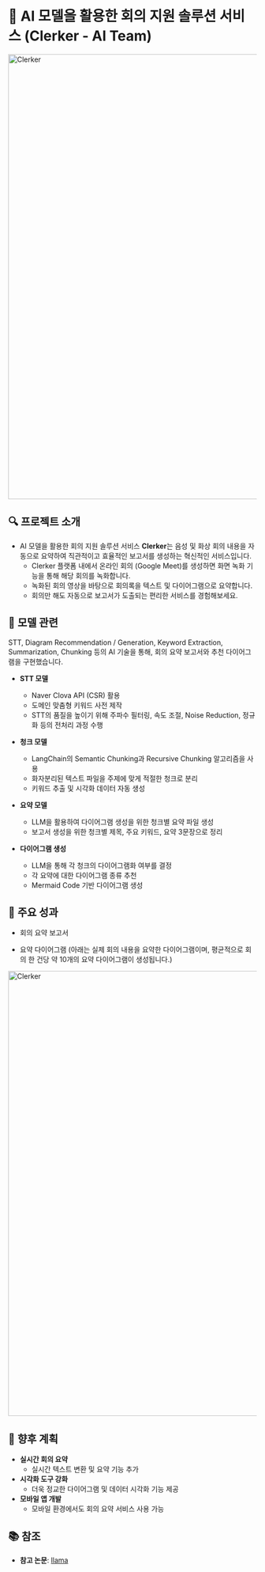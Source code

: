 # 📝 AI 모델을 활용한 회의 지원 솔루션 서비스 (Clerker - AI Team)
<img src="Picture Folder/Clerker_image.png" alt="Clerker" width="900"/>

## 🔍 프로젝트 소개  
- AI 모델을 활용한 회의 지원 솔루션 서비스 **Clerker**는 음성 및 화상 회의 내용을 자동으로 요약하여 직관적이고 효율적인 보고서를 생성하는 혁신적인 서비스입니다.  
  - Clerker 플랫폼 내에서 온라인 회의 (Google Meet)를 생성하면 화면 녹화 기능을 통해 해당 회의를 녹화합니다.
  - 녹화된 회의 영상을 바탕으로 회의록을 텍스트 및 다이어그램으로 요약합니다.
  - 회의만 해도 자동으로 보고서가 도출되는 편리한 서비스를 경험해보세요.


## 🤖 모델 관련  
STT, Diagram Recommendation / Generation, Keyword Extraction, Summarization, Chunking 등의 AI 기술을 통해, 회의 요약 보고서와 추천 다이어그램을 구현했습니다.

- **STT 모델**  
  - Naver Clova API (CSR) 활용
  - 도메인 맞춤형 키워드 사전 제작
  - STT의 품질을 높이기 위해 주파수 필터링, 속도 조절, Noise Reduction, 정규화 등의 전처리 과정 수행

- **청크 모델**
  - LangChain의 Semantic Chunking과 Recursive Chunking 알고리즘을 사용
  - 화자분리된 텍스트 파일을 주제에 맞게 적절한 청크로 분리
  - 키워드 추출 및 시각화 데이터 자동 생성
 
- **요약 모델**  
  - LLM을 활용하여 다이어그램 생성을 위한 청크별 요약 파일 생성
  - 보고서 생성을 위한 청크별 제목, 주요 키워드, 요약 3문장으로 정리

- **다이어그램 생성**  
  - LLM을 통해 각 청크의 다이어그램화 여부를 결정
  - 각 요약에 대한 다이어그램 종류 추천
  - Mermaid Code 기반 다이어그램 생성


## 🎯 주요 성과  
- 회의 요약 보고서

- 요약 다이어그램
  (아래는 실제 회의 내용을 요약한 다이어그램이며, 평균적으로 회의 한 건당 약 10개의 요약 다이어그램이 생성됩니다.)
<img src="Picture Folder/Diagram_example.png" alt="Clerker" width="900"/>


## 🚀 향후 계획  
- **실시간 회의 요약**  
  - 실시간 텍스트 변환 및 요약 기능 추가  
- **시각화 도구 강화**  
  - 더욱 정교한 다이어그램 및 데이터 시각화 기능 제공  
- **모바일 앱 개발**  
  - 모바일 환경에서도 회의 요약 서비스 사용 가능  


## 📚 참조  
- **참고 논문**: [llama](https://arxiv.org/abs/2302.13971)
